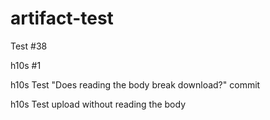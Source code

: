 # artifact-test

Test #38

h10s #1

h10s Test "Does reading the body break download?" commit

h10s Test upload without reading the body
